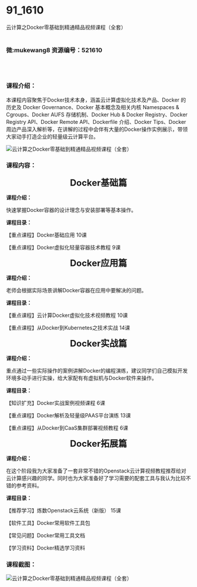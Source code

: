 # 91_1610
云计算之Docker零基础到精通精品视频课程（全套）
<br/></br>
<h3>微:mukewang8 资源编号：521610</h3>
<br/></br>
<h3>课程介绍：</h3>
<p>本课程内容聚焦于<a title="查看与 Docker 相关的文章" target="_blank">Docker</a>技术本身，涵盖云计算虚拟化技术及产品、Docker 的历史及 Docker Governance、Docker 基本概念及相关内核 Namespaces &amp; Cgroups、Docker AUFS 存储机制、Docker Hub &amp; Docker Registry、Docker Registry API、Docker Remote API、Dockerfile 介绍、Docker Tips、Docker 周边产品深入解析等，在讲解的过程中会伴有大量的Docker操作实例展示，带领大家动手打造企业的轻量级云计算平台。</p>
<p><img src="https://www.ko996.com/wp-content/uploads/img/2018/03/2-187-300x167.png" alt="云计算之Docker零基础到精通精品视频课程（全套）"></p>
<h3>课程内容：</h3>
<div align="center"><span style="font-family: inherit;"><span style="font-size: x-large;"><strong>Docker基础篇</strong></span></span></div>
<p><strong>课程介绍：</strong></p>
<p>快速掌握Docker容器的设计理念与安装部署等基本操作。</p>
<p><strong>课程目录：</strong></p>
<p>【重点课程】Docker基础应用 10课</p>
<p>【重点课程】Docker虚拟化轻量容器技术教程 9课</p>
<div align="center"><span style="font-family: inherit;"><span style="font-size: x-large;"><strong>Docker应用篇</strong></span></span></div>
<p><strong>课程介绍：</strong></p>
<p>老师会根据实际场景讲解Docker容器在应用中要解决的问题。</p>
<p><strong>课程目录：</strong></p>
<p>【重点课程】云计算Docker虚拟化技术视频教程 10课</p>
<p>【重点课程】从Docker到Kubernetes之技术实战 14课</p>
<div align="center"><span style="font-family: inherit;"><span style="font-size: x-large;"><strong>Docker实战篇</strong></span></span></div>
<p><strong>课程介绍：</strong></p>
<p>重点通过一些实际操作的案例讲解Docker的编程演练，建议同学们自己模拟开发环境多动手进行实操，给大家配有有虚拟机与Docker软件来操作。</p>
<p><strong>课程目录：</strong></p>
<p>【知识扩充】Docker实战案例视频课程 6课</p>
<p>【重点课程】Docker解析及轻量级PAAS平台演练 13课</p>
<p>【重点课程】从Docker到CaaS集群部署视频教程 6课</p>
<div align="center"><span style="font-family: inherit;"><span style="font-size: x-large;"><strong>Docker拓展篇</strong></span></span></div>
<p><strong>课程介绍：</strong></p>
<p>在这个阶段我为大家准备了一套非常不错的Openstack云计算视频教程推荐给对云计算感兴趣的同学。同时也为大家准备好了学习需要的配套工具与我认为比较不错的参考资料。</p>
<p><strong>课程目录：</strong></p>
<p>【推荐学习】炼数Openstack云系统（新版） 15课</p>
<p>【软件工具】Docker常用软件工具包</p>
<p>【常见问题】Docker常用工具文档</p>
<p>【学习资料】Docker精选学习资料</p>
<div class="info-desc">
<h3>课程截图：</h3>
<p><img src="https://www.ko996.com/wp-content/uploads/img/2018/03/3-190.png" alt="云计算之Docker零基础到精通精品视频课程（全套）"></p>


			
</div>

